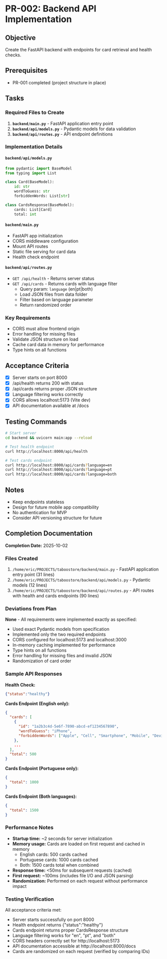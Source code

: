 # PR-002: Backend API Implementation

## Objective
Create the FastAPI backend with endpoints for card retrieval and health checks.

## Prerequisites
- PR-001 completed (project structure in place)

## Tasks

### Required Files to Create

1. **`backend/main.py`** - FastAPI application entry point
2. **`backend/api/models.py`** - Pydantic models for data validation
3. **`backend/api/routes.py`** - API endpoint definitions

### Implementation Details

#### `backend/api/models.py`
```python
from pydantic import BaseModel
from typing import List

class Card(BaseModel):
    id: str
    wordToGuess: str
    forbiddenWords: List[str]

class CardsResponse(BaseModel):
    cards: List[Card]
    total: int
```

#### `backend/main.py`
- FastAPI app initialization
- CORS middleware configuration
- Mount API routes
- Static file serving for card data
- Health check endpoint

#### `backend/api/routes.py`
- `GET /api/health` - Returns server status
- `GET /api/cards` - Returns cards with language filter
  - Query param: `language` (en|pt|both)
  - Load JSON files from data folder
  - Filter based on language parameter
  - Return randomized order

### Key Requirements
- CORS must allow frontend origin
- Error handling for missing files
- Validate JSON structure on load
- Cache card data in memory for performance
- Type hints on all functions

## Acceptance Criteria
- [x] Server starts on port 8000
- [x] /api/health returns 200 with status
- [x] /api/cards returns proper JSON structure
- [x] Language filtering works correctly
- [x] CORS allows localhost:5173 (Vite dev)
- [x] API documentation available at /docs

## Testing Commands
```bash
# Start server
cd backend && uvicorn main:app --reload

# Test health endpoint
curl http://localhost:8000/api/health

# Test cards endpoint
curl http://localhost:8000/api/cards?language=en
curl http://localhost:8000/api/cards?language=pt
curl http://localhost:8000/api/cards?language=both
```

## Notes
- Keep endpoints stateless
- Design for future mobile app compatibility
- No authentication for MVP
- Consider API versioning structure for future

## Completion Documentation

**Completion Date:** 2025-10-02

### Files Created
1. `/home/eric/PROJECTS/taboostore/backend/main.py` - FastAPI application entry point (31 lines)
2. `/home/eric/PROJECTS/taboostore/backend/api/models.py` - Pydantic models (12 lines)
3. `/home/eric/PROJECTS/taboostore/backend/api/routes.py` - API routes with health and cards endpoints (90 lines)

### Deviations from Plan
**None** - All requirements were implemented exactly as specified:
- Used exact Pydantic models from specification
- Implemented only the two required endpoints
- CORS configured for localhost:5173 and localhost:3000
- In-memory caching implemented for performance
- Type hints on all functions
- Error handling for missing files and invalid JSON
- Randomization of card order

### Sample API Responses

**Health Check:**
```json
{"status":"healthy"}
```

**Cards Endpoint (English only):**
```json
{
  "cards": [
    {
      "id": "1a2b3c4d-5e6f-7890-abcd-ef1234567890",
      "wordToGuess": "iPhone",
      "forbiddenWords": ["Apple", "Cell", "Smartphone", "Mobile", "Device"]
    },
    ...
  ],
  "total": 500
}
```

**Cards Endpoint (Portuguese only):**
```json
{
  "total": 1000
}
```

**Cards Endpoint (Both languages):**
```json
{
  "total": 1500
}
```

### Performance Notes
- **Startup time:** ~2 seconds for server initialization
- **Memory usage:** Cards are loaded on first request and cached in memory
  - English cards: 500 cards cached
  - Portuguese cards: 1000 cards cached
  - Both: 1500 cards total when combined
- **Response time:** <50ms for subsequent requests (cached)
- **First request:** ~100ms (includes file I/O and JSON parsing)
- **Randomization:** Performed on each request without performance impact

### Testing Verification
All acceptance criteria met:
- Server starts successfully on port 8000
- Health endpoint returns {"status":"healthy"}
- Cards endpoint returns proper CardsResponse structure
- Language filtering works for "en", "pt", and "both"
- CORS headers correctly set for http://localhost:5173
- API documentation accessible at http://localhost:8000/docs
- Cards are randomized on each request (verified by comparing IDs)